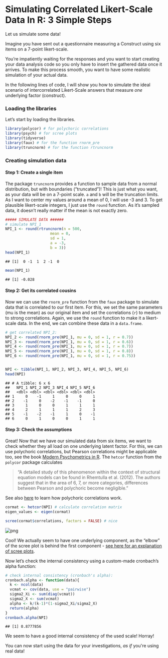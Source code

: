 Simulating Correlated Likert-Scale Data In R: 3 Simple Steps
================

Let us simulate some data!

Imagine you have sent out a questionnaire measuring a Construct using
six items on a 7-point likert-scale.

You’re impatiently waiting for the responses and you want to start
creating your data analysis code so you only have to insert the gathered
data once it arrives. To make this process smooth, you want to have some
realistic simulation of your actual data.

In the following lines of code, I will show you how to simulate the
ideal scenario of intercorrelated Likert-Scale answers that measure
*one* underlying factor (construct).

### Loading the libraries

Let’s start by loading the libraries.

``` r
library(polycor) # for polychoric correlations
library(psych) # for scree plots
library(tidyverse)
library(faux) # for the function rnorm_pre
library(truncnorm) # for the function rtruncnorm
```

### Creating simulation data

#### Step 1: Create a single item

The package `truncnorm` provides a function to sample data from a normal
distribution, but with boundaries (“truncated”)! This is just what you
want, as your data will be on a 7-point scale. `a` and `b` will be the
truncation limits. As I want to center my values around a mean of 0, I
will use -3 and 3. To get plausible likert-scale integers, I just use
the `round` function. As it’s sampled data, it doesn’t really matter if
the mean is not exactly zero.

``` r
##### SIMULATE DATA ######
# simulate NPI_1
NPI_1 <- round(rtruncnorm(n = 500, 
                    mean = 0, 
                    sd = 1,
                    a = -3,
                    b = 3))
head(NPI_1)
```

    ## [1]  0 -1  1  2 -1  0

``` r
mean(NPI_1)
```

    ## [1] -0.028

#### Step 2: Get its correlated cousins

Now we can use the `rnorm_pre` function from the `faux` package to
simulate data that is correlated to our first item. For this, we set the
same parameters (mu is the mean) as our original item and set the
correlations (`r`) to medium to strong correlations. Again, we use the
`round` function to make it a likert-scale data. In the end, we can
combine these data in a `data.frame`.

``` r
# get correlated NPI_2:
NPI_2 <- round(rnorm_pre(NPI_1, mu = 0, sd = 1, r = 0.7))
NPI_3 <- round(rnorm_pre(NPI_1, mu = 0, sd = 1, r = 0.6))
NPI_4 <- round(rnorm_pre(NPI_1, mu = 0, sd = 1, r = 0.7))
NPI_5 <- round(rnorm_pre(NPI_1, mu = 0, sd = 1, r = 0.8))
NPI_6 <- round(rnorm_pre(NPI_1, mu = 0, sd = 1, r = 0.75))


NPI <- tibble(NPI_1, NPI_2, NPI_3, NPI_4, NPI_5, NPI_6)
head(NPI)
```

    ## # A tibble: 6 x 6
    ##   NPI_1 NPI_2 NPI_3 NPI_4 NPI_5 NPI_6
    ##   <dbl> <dbl> <dbl> <dbl> <dbl> <dbl>
    ## 1     0    -1     1     0     0     1
    ## 2    -1     0    -2    -1    -1     0
    ## 3     1     0     0     1     1     1
    ## 4     2     1     1     1     2     3
    ## 5    -1    -2    -1     1     0    -1
    ## 6     0     1     0     0     1     1

#### Step 3: Check the assumptions

Great! Now that we have our simulated data from six items, we want to
check whether they all load on one underlying latent factor. For this,
we can use polychoric correlations, but Pearson correlations might be
applicable too, see the book [Modern Psychometrics in
R](https://scholar.harvard.edu/mair/publications/modern-psychometrics-r).
The `hetcor` function from the `polycor` package calculates

> “A detailed study of this phenomenon within the context of structural
> equation models can be found in Rhemtulla et al. (2012). The authors
> suggest that in the area of 6, 7, or more categories, differences
> between Pearson and polychoric become negligible.”

See also
[here](https://www.r-bloggers.com/2021/02/how-does-polychoric-correlation-work-aka-ordinal-to-ordinal-correlation/)
to learn how polychoric correlations work.

``` r
cormat <- hetcor(NPI) # calculate correlation matrix
eigen_values <- eigen(cormat)

scree(cormat$correlations, factors = FALSE) # nice
```

![png](/images/2021-06-04-simulating-correlated-likert-scale-data_files/unnamed-chunk-4-1.png)<!-- -->

Cool! We actually seem to have one underlying component, as the “elbow”
of the scree plot is behind the first component - [see here for an
explanation of scree plots](https://en.wikipedia.org/wiki/Scree_plot).

Now let’s check the internal consistency using a custom-made cronbach’s
alpha function:

``` r
# check internal consistency (cronbach's alpha):
cronbach.alpha <- function(data){
  k <- ncol(data)
  vcmat <- cov(data, use = "pairwise")
  sigma2_Xi <- sum(diag(vcmat))
  sigma2_X <- sum(vcmat)
  alpha <- k/(k-1)*(1-sigma2_Xi/sigma2_X)
  return(alpha)
}
cronbach.alpha(NPI) 
```

    ## [1] 0.8777856

We seem to have a good internal consistency of the used scale! Horray!

You can now start using the data for your investigations, _as if_ you're using real data!